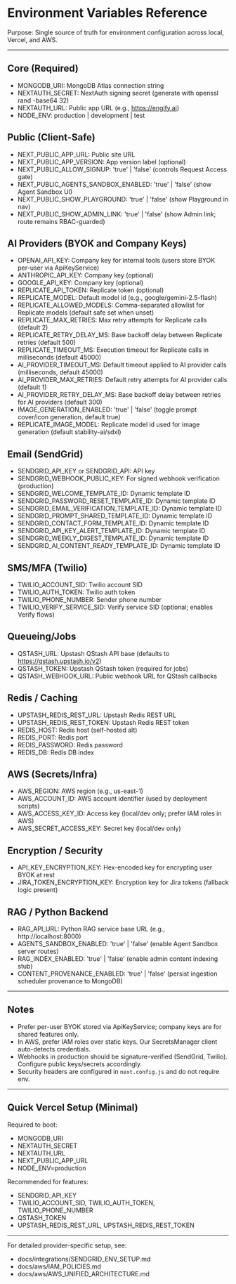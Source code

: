 # Environment Variables Reference

Purpose: Single source of truth for environment configuration across local, Vercel, and AWS.

---

## Core (Required)

- MONGODB_URI: MongoDB Atlas connection string
- NEXTAUTH_SECRET: NextAuth signing secret (generate with openssl rand -base64 32)
- NEXTAUTH_URL: Public app URL (e.g., https://engify.ai)
- NODE_ENV: production | development | test

## Public (Client-Safe)

- NEXT_PUBLIC_APP_URL: Public site URL
- NEXT_PUBLIC_APP_VERSION: App version label (optional)
- NEXT_PUBLIC_ALLOW_SIGNUP: 'true' | 'false' (controls Request Access gate)
- NEXT_PUBLIC_AGENTS_SANDBOX_ENABLED: 'true' | 'false' (show Agent Sandbox UI)
- NEXT_PUBLIC_SHOW_PLAYGROUND: 'true' | 'false' (show Playground in nav)
- NEXT_PUBLIC_SHOW_ADMIN_LINK: 'true' | 'false' (show Admin link; route remains RBAC-guarded)

## AI Providers (BYOK and Company Keys)

- OPENAI_API_KEY: Company key for internal tools (users store BYOK per-user via ApiKeyService)
- ANTHROPIC_API_KEY: Company key (optional)
- GOOGLE_API_KEY: Company key (optional)
- REPLICATE_API_TOKEN: Replicate token (optional)
- REPLICATE_MODEL: Default model id (e.g., google/gemini-2.5-flash)
- REPLICATE_ALLOWED_MODELS: Comma-separated allowlist for Replicate models (default safe set when unset)
- REPLICATE_MAX_RETRIES: Max retry attempts for Replicate calls (default 2)
- REPLICATE_RETRY_DELAY_MS: Base backoff delay between Replicate retries (default 500)
- REPLICATE_TIMEOUT_MS: Execution timeout for Replicate calls in milliseconds (default 45000)
- AI_PROVIDER_TIMEOUT_MS: Default timeout applied to AI provider calls (milliseconds, default 45000)
- AI_PROVIDER_MAX_RETRIES: Default retry attempts for AI provider calls (default 1)
- AI_PROVIDER_RETRY_DELAY_MS: Base backoff delay between retries for AI providers (default 300)
- IMAGE_GENERATION_ENABLED: 'true' | 'false' (toggle prompt cover/icon generation, default true)
- REPLICATE_IMAGE_MODEL: Replicate model id used for image generation (default stability-ai/sdxl)

## Email (SendGrid)

- SENDGRID_API_KEY or SENDGRID_API: API key
- SENDGRID_WEBHOOK_PUBLIC_KEY: For signed webhook verification (production)
- SENDGRID_WELCOME_TEMPLATE_ID: Dynamic template ID
- SENDGRID_PASSWORD_RESET_TEMPLATE_ID: Dynamic template ID
- SENDGRID_EMAIL_VERIFICATION_TEMPLATE_ID: Dynamic template ID
- SENDGRID_PROMPT_SHARED_TEMPLATE_ID: Dynamic template ID
- SENDGRID_CONTACT_FORM_TEMPLATE_ID: Dynamic template ID
- SENDGRID_API_KEY_ALERT_TEMPLATE_ID: Dynamic template ID
- SENDGRID_WEEKLY_DIGEST_TEMPLATE_ID: Dynamic template ID
- SENDGRID_AI_CONTENT_READY_TEMPLATE_ID: Dynamic template ID

## SMS/MFA (Twilio)

- TWILIO_ACCOUNT_SID: Twilio account SID
- TWILIO_AUTH_TOKEN: Twilio auth token
- TWILIO_PHONE_NUMBER: Sender phone number
- TWILIO_VERIFY_SERVICE_SID: Verify service SID (optional; enables Verify flows)

## Queueing/Jobs

- QSTASH_URL: Upstash QStash API base (defaults to https://qstash.upstash.io/v2)
- QSTASH_TOKEN: Upstash QStash token (required for jobs)
- QSTASH_WEBHOOK_URL: Public webhook URL for QStash callbacks

## Redis / Caching

- UPSTASH_REDIS_REST_URL: Upstash Redis REST URL
- UPSTASH_REDIS_REST_TOKEN: Upstash Redis REST token
- REDIS_HOST: Redis host (self-hosted alt)
- REDIS_PORT: Redis port
- REDIS_PASSWORD: Redis password
- REDIS_DB: Redis DB index

## AWS (Secrets/Infra)

- AWS_REGION: AWS region (e.g., us-east-1)
- AWS_ACCOUNT_ID: AWS account identifier (used by deployment scripts)
- AWS_ACCESS_KEY_ID: Access key (local/dev only; prefer IAM roles in AWS)
- AWS_SECRET_ACCESS_KEY: Secret key (local/dev only)

## Encryption / Security

- API_KEY_ENCRYPTION_KEY: Hex-encoded key for encrypting user BYOK at rest
- JIRA_TOKEN_ENCRYPTION_KEY: Encryption key for Jira tokens (fallback logic present)

## RAG / Python Backend

- RAG_API_URL: Python RAG service base URL (e.g., http://localhost:8000)
- AGENTS_SANDBOX_ENABLED: 'true' | 'false' (enable Agent Sandbox server routes)
- RAG_INDEX_ENABLED: 'true' | 'false' (enable admin content indexing stub)
- CONTENT_PROVENANCE_ENABLED: 'true' | 'false' (persist ingestion scheduler provenance to MongoDB)

---

## Notes

- Prefer per-user BYOK stored via ApiKeyService; company keys are for shared features only.
- In AWS, prefer IAM roles over static keys. Our SecretsManager client auto-detects credentials.
- Webhooks in production should be signature-verified (SendGrid, Twilio). Configure public keys/secrets accordingly.
- Security headers are configured in `next.config.js` and do not require env.

---

## Quick Vercel Setup (Minimal)

Required to boot:

- MONGODB_URI
- NEXTAUTH_SECRET
- NEXTAUTH_URL
- NEXT_PUBLIC_APP_URL
- NODE_ENV=production

Recommended for features:

- SENDGRID_API_KEY
- TWILIO_ACCOUNT_SID, TWILIO_AUTH_TOKEN, TWILIO_PHONE_NUMBER
- QSTASH_TOKEN
- UPSTASH_REDIS_REST_URL, UPSTASH_REDIS_REST_TOKEN

---

For detailed provider-specific setup, see:

- docs/integrations/SENDGRID_ENV_SETUP.md
- docs/aws/IAM_POLICIES.md
- docs/aws/AWS_UNIFIED_ARCHITECTURE.md
